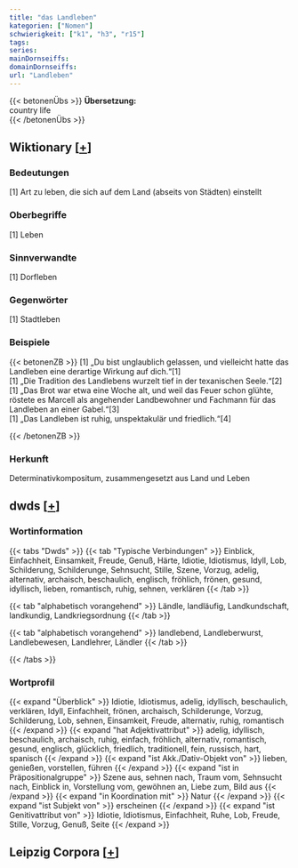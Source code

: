 ```yaml
---
title: "das Landleben"
kategorien: ["Nomen"]
schwierigkeit: ["k1", "h3", "r15"]
tags:
series:
mainDornseiffs:
domainDornseiffs:
url: "Landleben"
---
```


{{< betonenÜbs >}}
**Übersetzung:**  
country  life  
{{< /betonenÜbs >}}

## Wiktionary [[+](https://de.wiktionary.org/wiki/Landleben)]

### Bedeutungen
[1] Art zu leben, die sich auf dem Land (abseits von Städten) einstellt  

### Oberbegriffe
[1] Leben  

### Sinnverwandte
[1] Dorfleben  

### Gegenwörter
[1] Stadtleben  

### Beispiele
{{< betonenZB >}}
[1] „Du bist unglaublich gelassen, und vielleicht hatte das Landleben eine derartige Wirkung auf dich.“[1]  
[1] „Die Tradition des Landlebens wurzelt tief in der texanischen Seele.“[2]  
[1] „Das Brot war etwa eine Woche alt, und weil das Feuer schon glühte, röstete es Marcell als angehender Landbewohner und Fachmann für das Landleben an einer Gabel.“[3]  
[1] „Das Landleben ist ruhig, unspektakulär und friedlich.“[4]  

{{< /betonenZB >}}
### Herkunft
Determinativkompositum, zusammengesetzt aus Land und Leben  



## dwds [[+](https://www.dwds.de/wb/Landleben)]

### Wortinformation
{{< tabs "Dwds" >}}
{{< tab "Typische Verbindungen" >}}
Einblick, Einfachheit, Einsamkeit, Freude, Genuß, Härte, Idiotie, Idiotismus, Idyll, Lob, Schilderung, Schilderunge, Sehnsucht, Stille, Szene, Vorzug, adelig, alternativ, archaisch, beschaulich, englisch, fröhlich, frönen, gesund, idyllisch, lieben, romantisch, ruhig, sehnen, verklären
{{< /tab >}}

{{< tab "alphabetisch vorangehend" >}}
Ländle, landläufig, Landkundschaft, landkundig, Landkriegsordnung
{{< /tab >}}

{{< tab "alphabetisch vorangehend" >}}
landlebend, Landleberwurst, Landlebewesen, Landlehrer, Ländler
{{< /tab >}}

{{< /tabs >}}

### Wortprofil
{{< expand "Überblick" >}} Idiotie, Idiotismus, adelig, idyllisch, beschaulich, verklären, Idyll, Einfachheit, frönen, archaisch, Schilderunge, Vorzug, Schilderung, Lob, sehnen, Einsamkeit, Freude, alternativ, ruhig, romantisch {{< /expand >}}
{{< expand "hat Adjektivattribut" >}} adelig, idyllisch, beschaulich, archaisch, ruhig, einfach, fröhlich, alternativ, romantisch, gesund, englisch, glücklich, friedlich, traditionell, fein, russisch, hart, spanisch {{< /expand >}}
{{< expand "ist Akk./Dativ-Objekt von" >}} lieben, genießen, vorstellen, führen {{< /expand >}}
{{< expand "ist in Präpositionalgruppe" >}} Szene aus, sehnen nach, Traum vom, Sehnsucht nach, Einblick in, Vorstellung vom, gewöhnen an, Liebe zum, Bild aus {{< /expand >}}
{{< expand "in Koordination mit" >}} Natur {{< /expand >}}
{{< expand "ist Subjekt von" >}} erscheinen {{< /expand >}}
{{< expand "ist Genitivattribut von" >}} Idiotie, Idiotismus, Einfachheit, Ruhe, Lob, Freude, Stille, Vorzug, Genuß, Seite {{< /expand >}}

## Leipzig Corpora [[+](https://corpora.uni-leipzig.de/en/res?word=Landleben&corpusId=deu_newscrawl-public_2018)]

